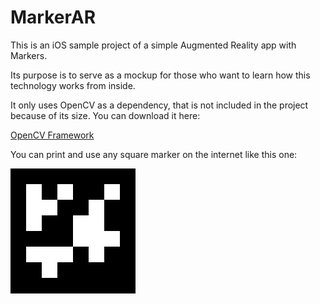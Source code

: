 # MarkerAR

This is an iOS sample project of a simple Augmented Reality app with Markers.

Its purpose is to serve as a mockup for those who want to learn how this technology works from inside.

It only uses OpenCV as a dependency, that is not included in the project because of its size. You can download it here:

[OpenCV Framework](http://pullrequest.opencv.org/buildbot/export/opencv_releases/master_iOS-mac/20171008-211814--10245/opencv2.framework.zip)

You can print and use any square marker on the internet like this one:

![alt text](https://raw.githubusercontent.com/pawlusmall/MarkerAR/master/marker.jpg)


